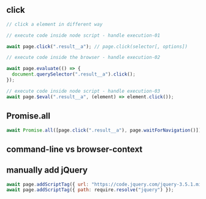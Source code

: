## click

```js
// click a element in different way

// execute code inside node script - handle execution-01

await page.click(".result__a"); // page.click(selector[, options])

// execute code inside the browser - handle execution-02

await page.evaluate(() => {
  document.querySelector(".result__a").click();
});

// execute code inside node script - handle execution-03
await page.$eval(".result__a", (element) => element.click());
```

## Promise.all

```js
await Promise.all([page.click(".result__a"), page.waitForNavigation()]);
```

## command-line vs browser-context

## manually add jQuery

```js
await page.addScriptTag({ url: "https://code.jquery.com/jquery-3.5.1.min.js" });
await page.addScriptTag({ path: require.resolve("jquery") });
```
